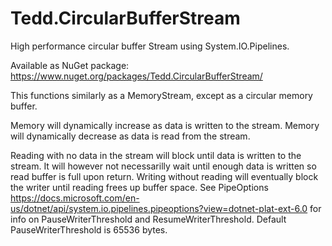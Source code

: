 # Tedd.CircularBufferStream
High performance circular buffer Stream using System.IO.Pipelines.

Available as NuGet package: https://www.nuget.org/packages/Tedd.CircularBufferStream/

This functions similarly as a MemoryStream, except as a circular memory buffer.

Memory will dynamically increase as data is written to the stream.
Memory will dynamically decrease as data is read from the stream.

Reading with no data in the stream will block until data is written to the stream. It will however not necessarilly wait until enough data is written so read buffer is full upon return.
Writing without reading will eventually block the writer until reading frees up buffer space. See PipeOptions https://docs.microsoft.com/en-us/dotnet/api/system.io.pipelines.pipeoptions?view=dotnet-plat-ext-6.0 for info on PauseWriterThreshold and ResumeWriterThreshold. Default PauseWriterThreshold is 65536 bytes.


